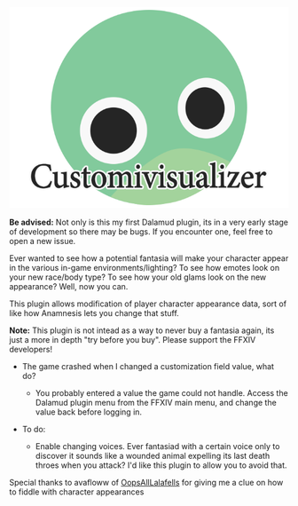 ![image](./Resources/forgmd.png)

__Be advised:__ Not only is this my first Dalamud plugin, its in a very early stage of development so there may be bugs. If you encounter one, feel free to open a new issue.

Ever wanted to see how a potential fantasia will make your character appear in the various in-game environments/lighting? To see how emotes look on your new race/body type? To see how your old glams look on the new appearance?
Well, now you can.

This plugin allows modification of player character appearance data, sort of like how Anamnesis lets you change that stuff.

__Note:__ This plugin is not intead as a way to never buy a fantasia again, its just a more in depth "try before you buy". Please support the FFXIV developers!

* The game crashed when I changed a customization field value, what do?
  * You probably entered a value the game could not handle. Access the Dalamud plugin menu from the FFXIV main menu, and change the value back before logging in.
  
* To do:
  * Enable changing voices. Ever fantasiad with a certain voice only to discover it sounds like a wounded animal expelling its last death throes when you attack? I'd like this plugin to allow you to avoid that.
  
  
 Special thanks to avafloww of [OopsAllLalafells](https://github.com/avafloww/OopsAllLalafells) for giving me a clue on how to fiddle with character appearances